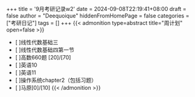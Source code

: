 +++
title = '9月考研记录w2'
date = 2024-09-08T22:19:41+08:00
draft = false
author = "Deequoique"
hiddenFromHomePage = false
categories = ["考研日记"]
tags = []
+++
{{< admonition type=abstract title="周计划" open=false >}}
- [ ]线性代数基础三
- [ ]线性代数基础四第一节
- [ ]高数660题 [20]/[70]
- [ ]英语10
- [ ]英语11
- [ ]操作系统chapter2（包括习题）
- [ ]马原[0]/[10]
{{< /admonition >}}